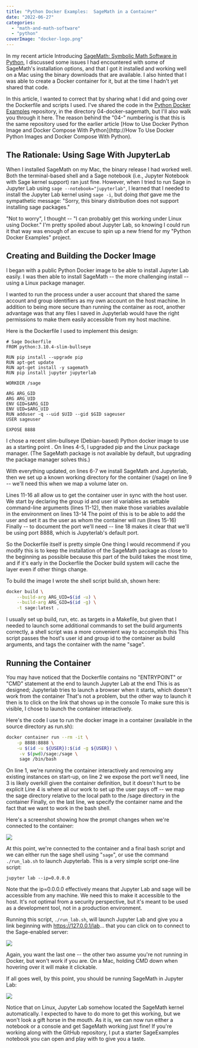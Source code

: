 ```yaml
---
title: "Python Docker Examples:  SageMath in a Container"
date: "2022-06-27"
categories: 
  - "math-and-math-software"
  - "python"
coverImage: "docker-logo.png"
---
```


In my recent article Introducing [SageMath: Symbolic Math Software in Python](https://codesolid.com/introducing-sage-math-python-based-mathematics/), I discussed some issues I had encountered with some of SageMath's installation options, and that I got it installed and working well on a Mac using the binary downloads that are available. I also hinted that I was able to create a Docker container for it, but at the time I hadn't yet shared that code.

In this article, I wanted to correct that by sharing what I did and going over the Dockerfile and scripts I used. I've shared the code in the [Python Docker Examples](https://github.com/CodeSolid/python-docker-examples) repository, in the directory 04-docker-sagemath, but I'll also walk you through it here. The reason behind the "04-" numbering is that this is the same repository used for the earlier article [How to Use Docker Python Image and Docker Compose With Python](http://How To Use Docker Python Images and Docker Compose With Python).

## The Rationale: Using Sage With JupyterLab

When I installed SageMath on my Mac, the binary release I had worked well. Both the terminal-based shell and a Sage notebook (i.e., Jupyter Notebook with Sage kernel support) ran just fine. However, when I tried to run Sage in Jupyter Lab using `sage --notebook="jupyterlab"`, I learned that I needed to install the Jupyter Lab kernel using `sage -i`, but doing _that_ gave me the sympathetic message: "Sorry, this binary distribution does not support installing sage packages."

"Not to worry", I thought -- "I can probably get this working under Linux using Docker." I'm pretty spoiled about Jupyter Lab, so knowing I could run it that way was enough of an excuse to spin up a new friend for my "Python Docker Examples" project.

## Creating and Building the Docker Image

I began with a public Python Docker image to be able to install Jupyter Lab easily. I was then able to install SageMath -- the more challenging install -- using a Linux package manager.

I wanted to run the process under a user account that shared the same account and group identifiers as my own account on the host machine. In addition to being more secure than running the container as root, another advantage was that any files I saved in Jupyterlab would have the right permissions to make them easily accessible from my host machine.

Here is the Dockerfile I used to implement this design:

```docker
# Sage Dockerfile 
FROM python:3.10.4-slim-bullseye

RUN pip install --upgrade pip
RUN apt-get update
RUN apt-get install -y sagemath
RUN pip install jupyter jupyterlab

WORKDIR /sage

ARG ARG_GID
ARG ARG_UID
ENV GID=$ARG_GID
ENV UID=$ARG_UID
RUN adduser -q --uid $UID --gid $GID sageuser
USER sageuser

EXPOSE 8888
```

I chose a recent slim-bullseye (Debian-based) Python docker image to use as a starting point . On lines 4-5, I upgraded pip and the Linux package manager. (The SageMath package is not available by default, but upgrading the package manager solves this.)

With everything updated, on lines 6-7 we install SageMath and Jupyterlab, then we set up a known working directory for the container (/sage) on line 9 -- we'll need this when we map a volume later on.

Lines 11-16 all allow us to get the container user in sync with the host user. We start by declaring the group id and user id variables as settable command-line arguments (lines 11-12), then make those variables available in the environment on lines 13-14 The point of this is to be able to add the user and set it as the user as whom the container will run (lines 15-16) Finally -- to document the port we'll need -- line 18 makes it clear that we'll be using port 8888, which is Jupyterlab's default port.

So the Dockerfile itself is pretty simple One thing I would recommend if you modify this is to keep the installation of the SageMath package as close to the beginning as possible because this part of the build takes the most time, and if it's early in the Dockerfile the Docker build system will cache the layer even if other things change.

To build the image I wrote the shell script build.sh, shown here:

```bash
docker build \
    --build-arg ARG_UID=$(id -u) \
    --build-arg ARG_GID=$(id -g) \
    -t sage:latest .
```

I usually set up build, run, etc. as targets in a Makefile, but given that I needed to launch some additional commands to set the build arguments correctly, a shell script was a more convenient way to accomplish this This script passes the host's user id and group id to the container as build arguments, and tags the container with the name "sage".

## Running the Container

You may have noticed that the Dockerfile contains no "ENTRYPOINT" or "CMD" statement at the end to launch Jupyter Lab at the end This is as designed; Jupyterlab tries to launch a browser when it starts, which doesn't work from the container That's not a problem, but the other way to launch it then is to click on the link that shows up in the console To make sure this is visible, I chose to launch the container interactively.

Here's the code I use to run the docker image in a container (available in the source directory as run.sh):

```bash
docker container run --rm -it \
    -p 8888:8888 \
    -u $(id -u ${USER}):$(id -g ${USER}) \
     -v $(pwd)/sage:/sage \
     sage /bin/bash
```

On line 1, we're running the container interactively and removing any existing instances on start-up, on line 2 we expose the port we'll need, line 3 is likely overkill given the container definition, but it doesn't hurt to be explicit Line 4 is where all our work to set up the user pays off -- we map the sage directory relative to the local path to the /sage directory in the container Finally, on the last line, we specify the container name and the fact that we want to work in the bash shell.

Here's a screenshot showing how the prompt changes when we're connected to the container:

![](/images/python-docker-examples-sagemath-in-a-container/image-13.png)

At this point, we're connected to the container and a final bash script and we can either run the sage shell using "`sage`", or use the command `./run_lab.sh` to launch Jupyterlab. This is a very simple script one-line script:

```
jupyter lab --ip=0.0.0.0
```

Note that the ip=0.0.0.0 effectively means that Jupyter Lab and sage will be accessible from any machine. We need this to make it accessible to the host. It's not optimal from a security perspective, but it's meant to be used as a development tool, not in a production environment.

Running this script, `./run_lab.sh`, will launch Jupyter Lab and give you a link beginning with https://127.0.0.1/lab... that you can click on to connect to the Sage-enabled server:

![](/images/python-docker-examples-sagemath-in-a-container/image-14-1024x125.png)

Again, you want the last one -- the other two assume you're not running in Docker, but won't work if you are. On a Mac, holding CMD down when hovering over it will make it clickable.

If all goes well, by this point, you should be running SageMath in Jupyter Lab:

![](/images/python-docker-examples-sagemath-in-a-container/image-15-1024x627.png)

Notice that on Linux, Jupyter Lab somehow located the SageMath kernel automatically. I expected to have to do more to get this working, but we won't look a gift horse in the mouth. As it is, we can now run either a notebook or a console and get SageMath working just fine! If you're working along with the GitHub repository, I put a starter SageExamples notebook you can open and play with to give you a taste.
